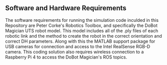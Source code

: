 ## Software and Hardware Requirements
The software requirements for running the simulation code inculded in this Repository are Peter Corke's Robotics Toolbox, and specifically the DoBot Magician UTS robot model. This model includes all of the .ply files of each
robotic link and the method to create the robot in the correct orientation and correct DH parameters. Along with this the MATLAB support package for USB cameras for connection and access to the Intel RealSense RGB-D
camera. This coding solution also requires wireless connection to a Raspberry Pi 4 to access the DoBot Magician's ROS topics.
